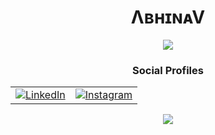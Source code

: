 <h1 align="center">ΛʙʜɪɴᴀV</h1>


<p align="center">
<img src="https://readme-typing-svg.herokuapp.com?font=Fira+Code&pause=500&color=39FF14&width=435&lines=JUST+A+WHISPER+FROM+ETERNITY+!"/>
</p>
  
<h3 align="center">Social Profiles</h3>

<table>
  <tr>
    <td>
      <a href="https://www.linkedin.com/in/abhinav-krishna-c-s-820717291">
        <img src="https://img.shields.io/badge/LinkedIn-0A66C2?style=for-the-badge&logo=linkedin&logoColor=white" alt="LinkedIn">
      </a>
    </td>
    <td>
      <a href="https://www.instagram.com/_pikachu_achu_">
        <img src="https://img.shields.io/badge/Instagram-E4405F?style=for-the-badge&logo=instagram&logoColor=white" alt="Instagram">
      </a>
    </td>
  </tr>
</table>
  
<p align="center">
  <img src="https://media.giphy.com/media/mlBDoVLOGidEc/giphy.gif" />
</p>